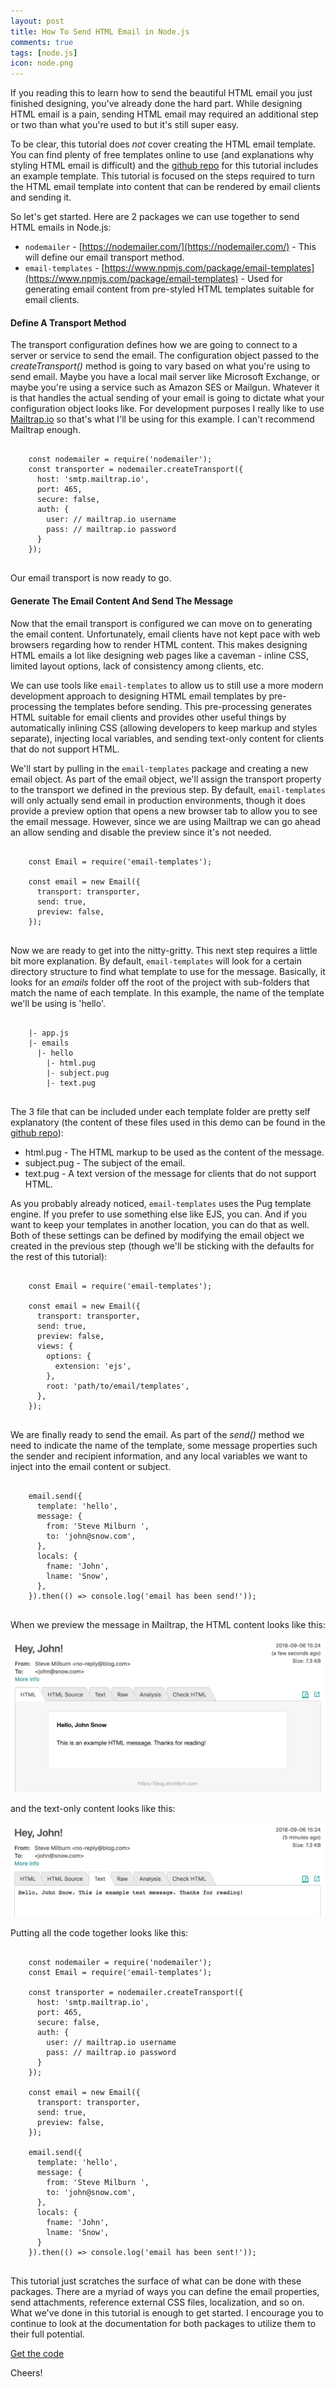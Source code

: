 ```yaml
---
layout: post
title: How To Send HTML Email in Node.js
comments: true
tags: [node.js]
icon: node.png
---
```


If you reading this to learn how to send the beautiful HTML email you just finished designing, you've already done the hard part. While designing HTML email is a pain, sending HTML email may required an additional step or two than what you're used to but it's still super easy.

To be clear, this tutorial does _not_ cover creating the HTML email template. You can find plenty of free templates online to use (and explanations why styling HTML email is difficult) and the [github repo](https://github.com/stvmlbrn/node-html-email-demo) for this tutorial includes an example template. This tutorial is focused on the steps required to turn the HTML email template into content that can be rendered by email clients and sending it.




So let's get started. Here are 2 packages we can use together to send HTML emails in Node.js:
* `nodemailer` - [https://nodemailer.com/](https://nodemailer.com/) - This will define our email transport method.
* `email-templates` - [https://www.npmjs.com/package/email-templates](https://www.npmjs.com/package/email-templates) - Used for generating email content from pre-styled HTML templates suitable for email clients.

#### Define A Transport Method
The transport configuration defines how we are going to connect to a server or service to send the email. The configuration object passed to the _createTransport()_ method is going to vary based on what you're using to send email. Maybe you have a local mail server like Microsoft Exchange, or maybe you're using a service such as Amazon SES or Mailgun. Whatever it is that handles the actual sending of your email is going to dictate what your configuration object looks like. For development purposes I really like to use [Mailtrap.io](https://mailtrap.io) so that's what I'll be using for this example. I can't recommend Mailtrap enough.

<pre class="prettyprint">
  <code class="language-javascript">
    const nodemailer = require('nodemailer');
    const transporter = nodemailer.createTransport({
      host: 'smtp.mailtrap.io',
      port: 465,
      secure: false,
      auth: {
        user: // mailtrap.io username
        pass: // mailtrap.io password
      }
    });
  </code>
</pre>

Our email transport is now ready to go.

#### Generate The Email Content And Send The Message
Now that the email transport is configured we can move on to generating the email content. Unfortunately, email clients have not kept pace with web browsers regarding how to render HTML content. This makes designing HTML emails a lot like designing web pages like a caveman - inline CSS, limited layout options, lack of consistency among clients, etc.

We can use tools like `email-templates` to allow us to still use a more modern development approach to designing HTML email templates by pre-processing the templates before sending. This pre-processing generates HTML suitable for email clients and provides other useful things by automatically inlining CSS (allowing developers to keep markup and styles separate), injecting local variables, and sending text-only content for clients that do not support HTML.

We'll start by pulling in the `email-templates` package and creating a new email object. As part of the email object, we'll assign the transport property to the transport we defined in the previous step. By default, `email-templates` will only actually send email in production environments, though it does provide a preview option that opens a new browser tab to allow you to see the email message. However, since we are using Mailtrap we can go ahead an allow sending and disable the preview since it's not needed.

<pre class="prettyprint">
  <code class="language-javascript">
    const Email = require('email-templates');

    const email = new Email({
      transport: transporter,
      send: true,
      preview: false,
    });
  </code>
</pre>

Now we are ready to get into the nitty-gritty. This next step requires a little bit more explanation. By default, `email-templates` will look for a certain directory structure to find what template to use for the message. Basically, it looks for an _emails_ folder off the root of the project with sub-folders that match the name of each template. In this example, the name of the template we'll be using is 'hello'.

<pre class="prettyprint">
  <code class="language-bsh">
    |- app.js
    |- emails
      |- hello
        |- html.pug
        |- subject.pug
        |- text.pug
  </code>
</pre>

The 3 file that can be included under each template folder are pretty self explanatory (the content of these files used in this demo can be found in the [github repo](https://github.com/stvmlbrn/node-html-email-demo)):

* html.pug - The HTML markup to be used as the content of the message.
* subject.pug - The subject of the email.
* text.pug - A text version of the message for clients that do not support HTML.

As you probably already noticed, `email-templates` uses the Pug template engine. If you prefer to use something else like EJS, you can. And if you want to keep your templates in another location, you can do that as well. Both of these settings can be defined by modifying the email object we created in the previous step (though we'll be sticking with the defaults for the rest of this tutorial):

<pre class="prettyprint">
  <code class="language-javascript">
    const Email = require('email-templates');

    const email = new Email({
      transport: transporter,
      send: true,
      preview: false,
      views: {
        options: {
          extension: 'ejs',
        },
        root: 'path/to/email/templates',
      },
    });
  </code>
</pre>

We are finally ready to send the email. As part of the _send()_ method we need to indicate the name of the template, some message properties such the sender and recipient information, and any local variables we want to inject into the email content or subject.

<pre class="prettyprint">
  <code class="language-javascript">
    email.send({
      template: 'hello',
      message: {
        from: 'Steve Milburn <no-reply@blog.com>',
        to: 'john@snow.com',
      },
      locals: {
        fname: 'John',
        lname: 'Snow',
      },
    }).then(() => console.log('email has been send!'));
  </code>
</pre>

When we preview the message in Mailtrap, the HTML content looks like this:

![HTML email output](/assets/images/posts/email-html-preview.png)

and the text-only content looks like this:

![Text email output](/assets/images/posts/email-text-preview.png)

Putting all the code together looks like this:

<pre class="prettyprint">
  <code class="language-javascript">
    const nodemailer = require('nodemailer');
    const Email = require('email-templates');

    const transporter = nodemailer.createTransport({
      host: 'smtp.mailtrap.io',
      port: 465,
      secure: false,
      auth: {
        user: // mailtrap.io username
        pass: // mailtrap.io password
      }
    });

    const email = new Email({
      transport: transporter,
      send: true,
      preview: false,
    });

    email.send({
      template: 'hello',
      message: {
        from: 'Steve Milburn <no-reply@blog.com>',
        to: 'john@snow.com',
      },
      locals: {
        fname: 'John',
        lname: 'Snow',
      }
    }).then(() => console.log('email has been sent!'));
  </code>
</pre>

This tutorial just scratches the surface of what can be done with these packages. There are a myriad of ways you can define the email properties, send attachments, reference external CSS files, localization, and so on. What we've done in this tutorial is enough to get started. I encourage you to continue to look at the documentation for both packages to utilize them to their full potential.

[<i class="fa fa-github"></i> Get the code](https://github.com/stvmlbrn/node-html-email-demo)

Cheers!
